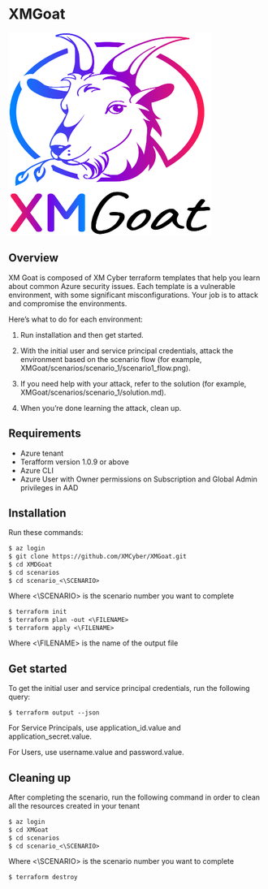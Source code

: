 # XMGoat 
<img src="https://github.com/XMCyber/XMGoat/blob/main/xmgoat.png" width="400" height="400">

## Overview
XM Goat is composed of XM Cyber terraform templates that help you learn about common Azure security issues. Each template is a vulnerable environment, with some significant misconfigurations. Your job is to attack and compromise the environments.

Here’s what to do for each environment:

1. Run installation and then get started.

2. With the initial user and service principal credentials, attack the environment based on the scenario flow (for example, XMGoat/scenarios/scenario_1/scenario1_flow.png).

3. If you need help with your attack, refer to the solution (for example, XMGoat/scenarios/scenario_1/solution.md).

4. When you’re done learning the attack, clean up.

## Requirements
* Azure tenant
* Terafform version 1.0.9 or above
* Azure CLI
* Azure User with Owner permissions on Subscription and Global Admin privileges in AAD

## Installation
Run these commands:
```
$ az login
$ git clone https://github.com/XMCyber/XMGoat.git
$ cd XMDGoat
$ cd scenarios
$ cd scenario_<\SCENARIO>
```
Where <\SCENARIO> is the scenario number you want to complete
```
$ terraform init
$ terraform plan -out <\FILENAME>
$ terraform apply <\FILENAME>
```
Where <\FILENAME> is the name of the output file

## Get started
To get the initial user and service principal credentials, run the following query:
```
$ terraform output --json
```
For Service Principals, use application_id.value and application_secret.value.

For Users, use username.value and password.value.

## Cleaning up
After completing the scenario, run the following command in order to clean all the resources created in your tenant
```
$ az login
$ cd XMGoat
$ cd scenarios
$ cd scenario_<\SCENARIO>
```
Where <\SCENARIO> is the scenario number you want to complete
```
$ terraform destroy
```
